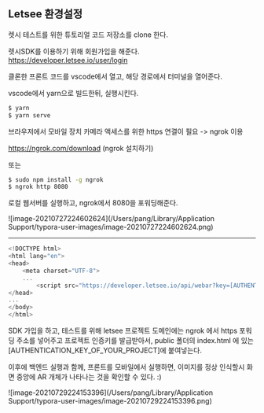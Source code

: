 ## Letsee 환경설정

렛시 테스트를 위한 튜토리얼 코드 저장소를 clone 한다.

렛시SDK를 이용하기 위해 회원가입을 해준다.
https://developer.letsee.io/user/login



클론한 프론트 코드를 vscode에서 열고, 해당 경로에서 터미널을 열어준다.

vscode에서 yarn으로 빌드한뒤, 실행시킨다. 

```bash
$ yarn
$ yarn serve 
```



브라우저에서 모바일 장치 카메라 액세스를 위한 https 연결이 필요 -> ngrok 이용

https://ngrok.com/download (ngrok 설치하기)

또는 

```bash
$ sudo npm install -g ngrok
$ ngrok http 8080
```



로컬 웹서버를 실행하고, ngrok에서 8080을 포워딩해준다. 

![image-20210727224602624](/Users/pang/Library/Application Support/typora-user-images/image-20210727224602624.png)

---

```javascript
<!DOCTYPE html>
<html lang="en">
<head>
    <meta charset="UTF-8">
    ...
		<script src="https://developer.letsee.io/api/webar?key=[AUTHENTICATION_KEY_OF_YOUR_PROJECT]"></script>
</head>
...
</body>
</html>
```

SDK 가입을 하고,  테스트를 위해 letsee 프로젝트 도메인에는 ngrok 에서 https 포워딩 주소를 넣어주고
프로젝트 인증키를 발급받아서, public 폴더의 index.html 에 있는[AUTHENTICATION_KEY_OF_YOUR_PROJECT]에 붙여넣는다.

이후에 백엔드 실행과 함께, 프론트를 모바일에서 실행하면, 이미지를 정상 인식할시 화면 중앙에 AR 개체가 나타나는 것을 확인할 수 있다. :)

![image-20210729224153396](/Users/pang/Library/Application Support/typora-user-images/image-20210729224153396.png)

